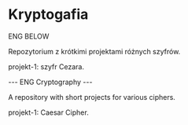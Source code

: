 # Kryptogafia
ENG BELOW

Repozytorium z krótkimi projektami różnych szyfrów.

projekt-1: szyfr Cezara.


--- ENG Cryptography ---

A repository with short projects for various ciphers.

projekt-1: Caesar Cipher.